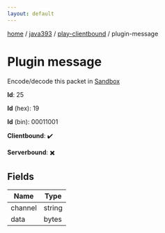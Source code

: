 ```yaml
---
layout: default
---
```


[home](/)  /  [java393](/protocol/java393)  /  [play-clientbound](/protocol/java393/play-clientbound)  /  plugin-message

# Plugin message

Encode/decode this packet in [Sandbox](../../../sandbox/java393#PlayClientbound.PluginMessage)

**Id**: 25

**Id** (hex): 19

**Id** (bin): 00011001

**Clientbound**: ✔️

**Serverbound**: ✖️

## Fields

Name | Type
---|---
channel | string
data | bytes

